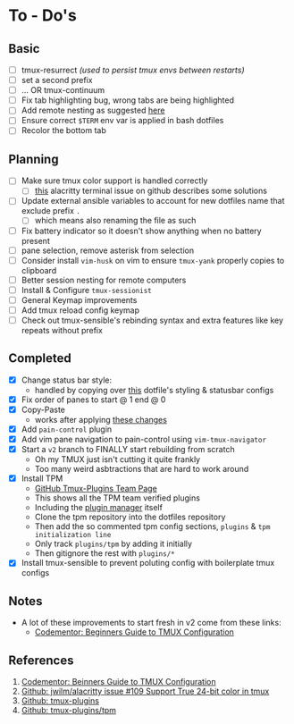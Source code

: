To - Do's
=========

Basic
-----

* [ ] tmux-resurrect *(used to persist tmux envs between restarts)*
* [ ] set a second prefix
* [ ] ... OR tmux-continuum
* [ ] Fix tab highlighting bug, wrong tabs are being highlighted
* [ ] Add remote nesting as suggested [here](https://bit.ly/36GpRDL)
* [ ] Ensure correct `$TERM` env var is applied in bash dotfiles
* [ ] Recolor the bottom tab

Planning
--------

* [ ] Make sure tmux color support is handled correctly
    * [ ] [this][02] alacritty terminal issue on github describes some solutions
* [ ] Update external ansible variables to account for new dotfiles name that exclude prefix `.`
    * [ ] which means also renaming the file as such
* [ ] Fix battery indicator so it doesn't show anything when no battery present
* [ ] pane selection, remove asterisk from selection
* [ ] Consider install `vim-husk` on vim to ensure `tmux-yank` properly copies to clipboard
* [ ] Better session nesting for remote computers
* [ ] Install & Configure `tmux-sessionist`
* [ ] General Keymap improvements
* [ ] Add tmux reload config keymap
* [ ] Check out tmux-sensible's rebinding syntax and extra features like key repeats without prefix

Completed
---------

* [x] Change status bar style:
    * handled by copying over [this](https://bit.ly/2Z2Z5mI) dotfile's styling & statusbar configs
* [x] Fix order of panes to start @ 1 end @ 0
* [x] Copy-Paste
    * works after applying [these changes](https://thoughtbot.com/blog/tmux-copy-paste-on-os-x-a-better-future)
* [x] Add `pain-control` plugin
* [x] Add vim pane navigation to pain-control using `vim-tmux-navigator`
* [x] Start a `v2` branch to FINALLY start rebuilding from scratch
    * Oh my TMUX just isn't cutting it quite frankly
    * Too many weird asbtractions that are hard to work around
* [x] Install TPM
    * [GitHub Tmux-Plugins Team Page][03]
    * This shows all the TPM team verified plugins
    * Including the [plugin manager][04] itself
    * Clone the tpm repository into the dotfiles repository
    * Then add the so commented tpm config sections, `plugins` & `tpm initialization line`
    * Only track `plugins/tpm` by adding it initially
    * Then gitignore the rest with `plugins/*`
* [x] Install tmux-sensible to prevent poluting config with boilerplate tmux configs

Notes
-----

- A lot of these improvements to start fresh in v2 come from these links:
    - [Codementor: Beginners Guide to TMUX Configuration][01]

References
----------

1. [Codementor: Beinners Guide to TMUX Configuration][01]
2. [Github: jwilm/alacritty issue #109 Support True 24-bit color in tmux][02]
3. [Github: tmux-plugins][03]
4. [Github: tmux-plugins/tpm][04]

[01]: https://www.codementor.io/@bruno/beginner-s-guide-to-tmux-recommended-configuration-plugins-and-navigation-demo-aih7o7ktw "Codementor: Beinners Guide to TMUX Configuration"
[02]: https://github.com/jwilm/alacritty/issues/109 "Github: jwilm/alacritty issue #109 Support True 24-bit color in tmux"
[03]: https://github.com/tmux-plugins "Github: tmux-plugins"
[04]: https://github.com/tmux-plugins/tpm "Github: tmux-plugins/tpm"
